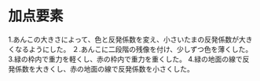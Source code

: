 # 加点要素

1.あんこの大きさによって、色と反発係数を変え、小さいたまの反発係数が大きくなるようにした。
２.あんこに二段階の残像を付け、少しずつ色を薄くした。
3.緑の枠内で重力を軽くし、赤の枠内で重力を重くした。
4.緑の地面の線で反発係数を大きくし、赤の地面の線で反発係数を小さくした。
